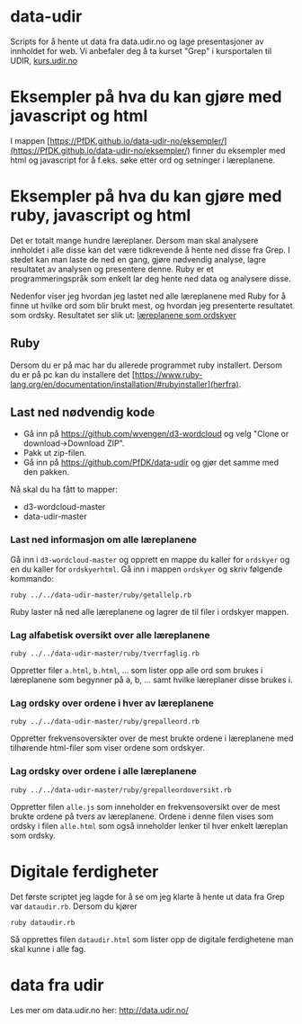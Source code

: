 # data-udir

Scripts for å hente ut data fra data.udir.no og lage presentasjoner av innholdet for web. Vi anbefaler deg å ta kurset "Grep" i kursportalen til UDIR, [kurs.udir.no](https://kurs.udir.no)

# Eksempler på hva du kan gjøre med javascript og html
I mappen [https://PfDK.github.io/data-udir-no/eksempler/](https://PfDK.github.io/data-udir-no/eksempler/) finner du eksempler med html og javascript for å f.eks. søke etter ord og setninger i læreplanene.

# Eksempler på hva du kan gjøre med ruby, javascript og html

Det er totalt mange hundre læreplaner. Dersom man skal analysere innholdet i alle disse kan det være tidkrevende å hente ned disse fra Grep. I stedet kan man laste de ned en gang, gjøre nødvendig analyse, lagre resultatet av analysen og presentere denne. Ruby er et programmeringspråk som enkelt lar deg hente ned data og analysere disse.

Nedenfor viser jeg hvordan jeg lastet ned alle læreplanene med Ruby for å finne ut hvilke ord som blir brukt mest, og hvordan jeg presenterte resultatet som ordsky. Resultatet ser slik ut: [læreplanene som ordskyer](https://www.erlendthune.com/lp/wordcloud)

## Ruby

Dersom du er på mac har du allerede programmet ruby installert. Dersom du er på pc kan du installere det [https://www.ruby-lang.org/en/documentation/installation/#rubyinstaller](herfra).

## Last ned nødvendig kode

- Gå inn på https://github.com/wvengen/d3-wordcloud og velg "Clone or download->Download ZIP".
- Pakk ut zip-filen.
- Gå inn på https://github.com/PfDK/data-udir og gjør det samme med den pakken.

Nå skal du ha fått to mapper:

- d3-wordcloud-master
- data-udir-master


### Last ned informasjon om alle læreplanene
Gå inn i `d3-wordcloud-master` og opprett en mappe du kaller for `ordskyer` og en du kaller for `ordskyerhtml`. Gå inn i mappen `ordskyer` og skriv følgende kommando:

```ruby ../../data-udir-master/ruby/getallelp.rb```

Ruby laster nå ned alle læreplanene og lagrer de til filer i ordskyer mappen.

### Lag alfabetisk oversikt over alle læreplanene

```ruby ../../data-udir-master/ruby/tverrfaglig.rb```

Oppretter filer `a.html`, `b.html`, ... som lister opp alle ord som brukes i læreplanene som begynner på a, b, ... samt hvilke læreplaner disse brukes i.

### Lag ordsky over ordene i hver av læreplanene

```ruby ../../data-udir-master/ruby/grepalleord.rb```

Oppretter frekvensoversikter over de mest brukte ordene i læreplanene med tilhørende html-filer som viser ordene som ordskyer.

### Lag ordsky over ordene i alle læreplanene

```ruby ../../data-udir-master/ruby/grepalleordoversikt.rb```

Oppretter filen `alle.js` som inneholder en frekvensoversikt over de mest brukte ordene på tvers av læreplanene. Ordene i denne filen vises som ordsky i filen `alle.html` som også inneholder lenker til hver enkelt læreplan som ordsky.

# Digitale ferdigheter

Det første scriptet jeg lagde for å se om jeg klarte å hente ut data fra Grep var `dataudir.rb`. Dersom du kjører

```ruby dataudir.rb```

Så opprettes filen `dataudir.html` som lister opp de digitale ferdighetene man skal kunne i alle fag.


# data fra udir

Les mer om data.udir.no her: http://data.udir.no/
